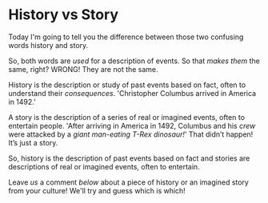 # History vs Story

Today I'm going to tell you the difference between those two confusing words history and story.

So, both words are _used_ for a description of events. So that _makes them_ the same, right? WRONG! They are not the same.

History is the description or study of past events based on fact, often to understand their _consequences_. 'Christopher Columbus arrived in America in 1492.'

A story is the description of a series of real or imagined events, often to entertain people. 'After arriving in America in 1492, Columbus and his _crew_ were attacked by a _giant man-eating T-Rex dinosaur!_' That didn’t happen! It’s just a story.

So, history is the description of past events based on fact and stories are descriptions of real or imagined events, often to entertain.

Leave _us_ a comment _below_ about a piece of history or an imagined story from your culture! We'll try and guess which is which!
